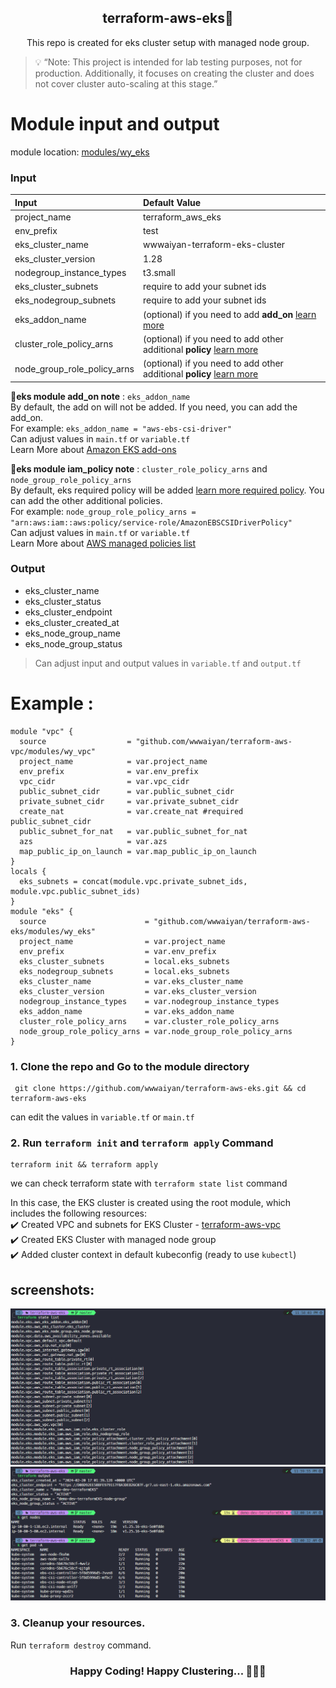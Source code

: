 <h2 align="center">terraform-aws-eks🚀</h2>
<p align="center">This repo is created for eks cluster setup with managed node group.  </p>

>💡 “Note: This project is intended for lab testing purposes, not for production. Additionally, it focuses on creating the cluster and does not cover cluster auto-scaling at this stage.”   


# Module input and output  
module location: [modules/wy_eks](modules/wy_eks)
### Input

| Input                   | Default Value                                            |
| :---------------------- | :------------------------------------------------------- |
| project_name            | terraform_aws_eks                                        |
| env_prefix              | test                                                     |
| eks_cluster_name        | wwwaiyan-terraform-eks-cluster                           |
| eks_cluster_version     | 1.28                                                     |
| nodegroup_instance_types | t3.small                                                |
| eks_cluster_subnets      | require to add your subnet ids                          |
| eks_nodegroup_subnets    | require to add your subnet ids                          |
| eks_addon_name           | (optional) if you need to add **add_on** [learn more](https://docs.aws.amazon.com/eks/latest/userguide/eks-add-ons.html) |
| cluster_role_policy_arns |(optional) if you need to add other additional **policy** [learn more](https://docs.aws.amazon.com/aws-managed-policy/latest/reference/policy-list.html)|
| node_group_role_policy_arns |(optional) if you need to add other additional **policy** [learn more](https://docs.aws.amazon.com/aws-managed-policy/latest/reference/policy-list.html)|  

**📝eks module add_on note** : `eks_addon_name`  
By default, the add on will not be added. If you need, you can add the add_on.  
For example: `eks_addon_name = "aws-ebs-csi-driver"`  
Can adjust values in `main.tf` or `variable.tf`  
Learn More about [Amazon EKS add-ons](https://docs.aws.amazon.com/eks/latest/userguide/eks-add-ons.html)  

**📝eks module iam_policy note** : `cluster_role_policy_arns` and `node_group_role_policy_arns`     
By default, eks  required policy will be added [learn more  required policy](https://docs.aws.amazon.com/eks/latest/userguide/using-service-linked-roles.html). You can add the other additional policies.    
For example: `node_group_role_policy_arns = "arn:aws:iam::aws:policy/service-role/AmazonEBSCSIDriverPolicy"`  
Can adjust values in `main.tf` or `variable.tf`  
Learn More about [AWS managed policies list](https://docs.aws.amazon.com/aws-managed-policy/latest/reference/policy-list.html)

### Output
 - eks_cluster_name
 - eks_cluster_status
 - eks_cluster_endpoint
 - eks_cluster_created_at
 - eks_node_group_name
 - eks_node_group_status  
> Can adjust input and output values in `variable.tf` and `output.tf`

# Example :
```hcl
module "vpc" {
  source                  = "github.com/wwwaiyan/terraform-aws-vpc/modules/wy_vpc"
  project_name            = var.project_name
  env_prefix              = var.env_prefix
  vpc_cidr                = var.vpc_cidr
  public_subnet_cidr      = var.public_subnet_cidr
  private_subnet_cidr     = var.private_subnet_cidr
  create_nat              = var.create_nat #required public_subnet_cidr
  public_subnet_for_nat   = var.public_subnet_for_nat
  azs                     = var.azs
  map_public_ip_on_launch = var.map_public_ip_on_launch
}
locals {
  eks_subnets = concat(module.vpc.private_subnet_ids, module.vpc.public_subnet_ids)
}
module "eks" {
  source                      = "github.com/wwwaiyan/terraform-aws-eks/modules/wy_eks"
  project_name                = var.project_name
  env_prefix                  = var.env_prefix
  eks_cluster_subnets         = local.eks_subnets
  eks_nodegroup_subnets       = local.eks_subnets
  eks_cluster_name            = var.eks_cluster_name
  eks_cluster_version         = var.eks_cluster_version
  nodegroup_instance_types    = var.nodegroup_instance_types
  eks_addon_name              = var.eks_addon_name
  cluster_role_policy_arns    = var.cluster_role_policy_arns
  node_group_role_policy_arns = var.node_group_role_policy_arns
}
```  
### 1. Clone the repo and Go to the module directory 
```
 git clone https://github.com/wwwaiyan/terraform-aws-eks.git && cd terraform-aws-eks
```  
can edit the values in `variable.tf` or `main.tf`  
### 2. Run `terraform init` and `terraform apply` Command  
```
terraform init && terraform apply
```
we can check terraform state with `terraform state list` command  

In this case, the EKS cluster is created using the root module, which includes the following resources:    
✔️ Created VPC and subnets for EKS Cluster - [terraform-aws-vpc](https://github.com/wwwaiyan/terraform-aws-vpc)  
✔️ Created EKS Cluster with managed node group  
✔️ Added cluster context in default kubeconfig (ready to use `kubectl`)

## screenshots: 

![image](./screenshots/eks-terraform-state-list.png)  
![image](./screenshots/eks_terraform-output_kubectl.png)  

### 3. Cleanup your resources.  
Run `terraform destroy` command.  

<H3 align="center">Happy Coding! Happy Clustering... 🌟🚀😊</H3>